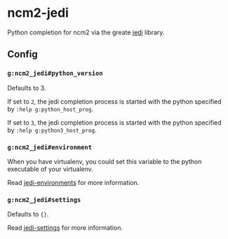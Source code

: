 # ncm2-jedi

Python completion for ncm2 via the greate
[jedi](https://github.com/davidhalter/jedi) library.

## Config

### `g:ncm2_jedi#python_version`

Defaults to 3.

If set to `2`, the jedi completion process is started with the python
specified by `:help g:python_host_prog`.

If set to `3`, the jedi completion process is started with the python
specified by `:help g:python3_host_prog`.

### `g:ncm2_jedi#environment`

When you have virtualenv, you could set this variable to the python executable
of your virtualenv.

Read
[jedi-environments](https://jedi.readthedocs.io/en/latest/docs/api.html#environments)
for more information.

### `g:ncm2_jedi#settings`

Defaults to `{}`.

Read [jedi-settings](https://jedi.readthedocs.io/en/latest/docs/settings.html)
for more information.

